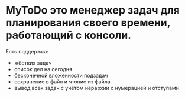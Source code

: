 # MyToDo это менеджер задач для планирования своего времени, работающий с консоли.
Есть поддержка:
- жёстких задач
- список дел на сегодня
- бесконечной вложенности подзадач
- сохранение в файл и чтоние из файла
- вывод всех задач с учётом иерархии с нумерацией и отступами

